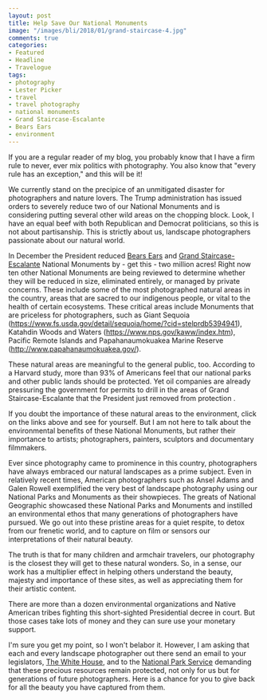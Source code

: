 ```yaml
---
layout: post
title: Help Save Our National Monuments
image: "/images/bli/2018/01/grand-staircase-4.jpg"
comments: true
categories:
- Featured
- Headline
- Travelogue
tags:
- photography
- Lester Picker
- travel
- travel photography
- national monuments
- Grand Staircase-Escalante
- Bears Ears
- environment
---
```


If you are a regular reader of my blog, you probably know that I have a firm rule to never, ever mix politics with photography. You also know that "every rule has an exception," and this will be it!

<!--more-->

We currently stand on the precipice of an unmitigated disaster for photographers and nature lovers. The Trump administration has issued orders to severely reduce two of our National Monuments and is considering putting several other wild areas on the chopping block. Look, I have an equal beef with both Republican and Democrat politicians, so this is not about partisanship. This is strictly about us, landscape photographers passionate about our natural world. 

In December the President reduced [Bears Ears](https://en.wikipedia.org/wiki/Bears_Ears_National_Monument) and [Grand Staircase-Escalante](https://utah.com/grand-staircase-escalante) National Monuments by - get this - two million acres! 
Right now ten other National Monuments are being reviewed to  determine whether they will be reduced in size, eliminated entirely, or managed by private concerns. These include some of the most photographed natural areas in the country, areas that are sacred to our indigenous people, or vital to the  health of certain ecosystems. These critical areas include Monuments that are priceless for photographers, such as Giant Sequoia (https://www.fs.usda.gov/detail/sequoia/home/?cid=stelprdb5394941), Katahdin Woods and Waters (https://www.nps.gov/kaww/index.htm), Pacific Remote Islands and Papahanaumokuakea Marine Reserve (http://www.papahanaumokuakea.gov/). 

These natural areas are meaningful to the general public, too. According to a Harvard study, more than 93% of Americans feel that our national parks and other public lands should be protected. Yet oil companies are already pressuring the government for permits to drill in the areas of Grand Staircase-Escalante that the President just removed from protection . 

If you doubt the importance of these natural areas to the environment, click on the links above and see for yourself. But I am not here to talk about the environmental benefits of these National Monuments, but rather their importance to artists; photographers, painters, sculptors and documentary filmmakers. 

Ever since photography came to prominence in this country, photographers have always embraced our natural landscapes as a prime subject. Even in relatively recent times, American photographers such as Ansel Adams and Galen Rowell exemplified the very best of landscape photography using our National Parks and Monuments as their showpieces. The greats of National Geographic showcased these National Parks and Monuments and instilled an environmental ethos that many generations of photographers have pursued. We go out into these pristine areas for a quiet respite, to detox from our frenetic world, and to capture on film or sensors our interpretations of their natural beauty. 

The truth is that for many children and armchair travelers, our photography is the closest they will get to these natural wonders. So, in a sense, our work has a multiplier effect in helping others understand the beauty, majesty and importance of these sites, as well as appreciating them for their artistic content. 

There are more than a dozen environmental organizations and Native American tribes fighting this short-sighted Presidential decree in court. But those cases take lots of money and they can sure use your monetary support. 

I'm sure you get my point, so I won't belabor it. However, I am asking that each and every landscape photographer out there send an email to your legislators, [The White House](https://www.whitehouse.gov/contact/), and to the [National Park Service](http://www.nps.gov) demanding that these precious resources remain protected, not only for us but for generations of future photographers. Here is a chance for you to give back for all the beauty you have captured from them. 









